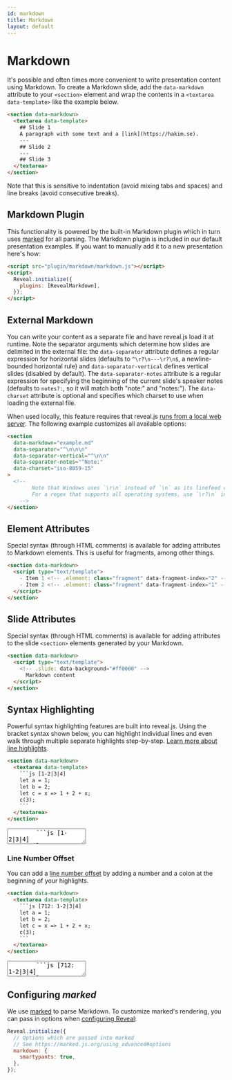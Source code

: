 ```yaml
---
id: markdown
title: Markdown
layout: default
---
```


# Markdown

It's possible and often times more convenient to write presentation content using Markdown. To create a Markdown slide, add the `data-markdown` attribute to your `<section>` element and wrap the contents in a `<textarea data-template>` like the example below.

```html
<section data-markdown>
  <textarea data-template>
    ## Slide 1
    A paragraph with some text and a [link](https://hakim.se).
    ---
    ## Slide 2
    ---
    ## Slide 3
  </textarea>
</section>
```

<div class="reveal reveal-example">
  <div class="slides">
    <section data-markdown data-separator="---">
        <script type="text/template">
## Slide 1
A paragraph with some text and a [link](https://hakim.se).
---
## Slide 2
---
## Slide 3
        </script>
    </section>
  </div>
</div>

Note that this is sensitive to indentation (avoid mixing tabs and spaces) and line breaks (avoid consecutive breaks).

## Markdown Plugin

This functionality is powered by the built-in Markdown plugin which in turn uses [marked](https://github.com/chjj/marked) for all parsing. The Markdown plugin is included in our default presentation examples. If you want to manually add it to a new presentation here's how:

```html
<script src="plugin/markdown/markdown.js"></script>
<script>
  Reveal.initialize({
    plugins: [RevealMarkdown],
  });
</script>
```

## External Markdown

You can write your content as a separate file and have reveal.js load it at runtime. Note the separator arguments which determine how slides are delimited in the external file: the `data-separator` attribute defines a regular expression for horizontal slides (defaults to `^\r?\n---\r?\n$`, a newline-bounded horizontal rule) and `data-separator-vertical` defines vertical slides (disabled by default). The `data-separator-notes` attribute is a regular expression for specifying the beginning of the current slide's speaker notes (defaults to `notes?:`, so it will match both "note:" and "notes:"). The `data-charset` attribute is optional and specifies which charset to use when loading the external file.

When used locally, this feature requires that reveal.js [runs from a local web server](/installation/#full-setup). The following example customizes all available options:

```html
<section
  data-markdown="example.md"
  data-separator="^\n\n\n"
  data-separator-vertical="^\n\n"
  data-separator-notes="^Note:"
  data-charset="iso-8859-15"
>
  <!--
        Note that Windows uses `\r\n` instead of `\n` as its linefeed character.
        For a regex that supports all operating systems, use `\r?\n` instead of `\n`.
    -->
</section>
```

## Element Attributes

Special syntax (through HTML comments) is available for adding attributes to Markdown elements. This is useful for fragments, among other things.

```html
<section data-markdown>
  <script type="text/template">
    - Item 1 <!-- .element: class="fragment" data-fragment-index="2" -->
    - Item 2 <!-- .element: class="fragment" data-fragment-index="1" -->
  </script>
</section>
```

## Slide Attributes

Special syntax (through HTML comments) is available for adding attributes to the slide `<section>` elements generated by your Markdown.

```html
<section data-markdown>
  <script type="text/template">
    <!-- .slide: data-background="#ff0000" -->
      Markdown content
  </script>
</section>
```

## Syntax Highlighting

Powerful syntax highlighting features are built into reveal.js. Using the bracket syntax shown below, you can highlight individual lines and even walk through multiple separate highlights step-by-step. [Learn more about line highlights](/code/#line-numbers-highlights).

````html
<section data-markdown>
  <textarea data-template>
    ```js [1-2|3|4]
    let a = 1;
    let b = 2;
    let c = x => 1 + 2 + x;
    c(3);
    ```
  </textarea>
</section>
````

<div class="reveal reveal-example">
  <div class="slides">
    <section data-markdown>
      <textarea data-template>
        ```js [1-2|3|4]
        let a = 1;
        let b = 2;
        let c = x => 1 + 2 + x;
        c(3);
        ```
      </textarea>
    </section>
  </div>
</div>

### Line Number Offset

You can add a [line number offset](/code/#line-number-offset-4.2.0) by adding a number and a colon at the beginning of your highlights.

````html
<section data-markdown>
  <textarea data-template>
    ```js [712: 1-2|3|4]
    let a = 1;
    let b = 2;
    let c = x => 1 + 2 + x;
    c(3);
    ```
  </textarea>
</section>
````

<div class="reveal reveal-example">
  <div class="slides">
    <section data-markdown>
      <textarea data-template>
        ```js [712: 1-2|3|4]
        let a = 1;
        let b = 2;
        let c = x => 1 + 2 + x;
        c(3);
        ```
      </textarea>
    </section>
  </div>
</div>

## Configuring _marked_

We use [marked](https://github.com/chjj/marked) to parse Markdown. To customize marked's rendering, you can pass in options when [configuring Reveal](/config/):

```javascript
Reveal.initialize({
  // Options which are passed into marked
  // See https://marked.js.org/using_advanced#options
  markdown: {
    smartypants: true,
  },
});
```
